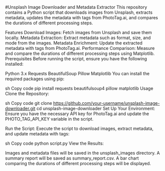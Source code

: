 #Unsplash Image Downloader and Metadata Extractor
This repository contains a Python script that downloads images from Unsplash, extracts metadata, updates the metadata with tags from PhotoTag.ai, and compares the durations of different processing steps.

Features
Download Images: Fetch images from Unsplash and save them locally.
Metadata Extraction: Extract metadata such as format, size, and mode from the images.
Metadata Enrichment: Update the extracted metadata with tags from PhotoTag.ai.
Performance Comparison: Measure and compare the durations of different processing steps using Matplotlib.
Prerequisites
Before running the script, ensure you have the following installed:

Python 3.x
Requests
BeautifulSoup
Pillow
Matplotlib
You can install the required packages using pip:

sh
Copy code
pip install requests beautifulsoup4 pillow matplotlib
Usage
Clone the Repository:

sh
Copy code
git clone https://github.com/your-username/unsplash-image-downloader.git
cd unsplash-image-downloader
Set Up Your Environment:
Ensure you have the necessary API key for PhotoTag.ai and update the PHOTO_TAG_API_KEY variable in the script.

Run the Script:
Execute the script to download images, extract metadata, and update metadata with tags:

sh
Copy code
python script.py
View the Results:

Images and metadata files will be saved in the unsplash_images directory.
A summary report will be saved as summary_report.csv.
A bar chart comparing the durations of different processing steps will be displayed.
